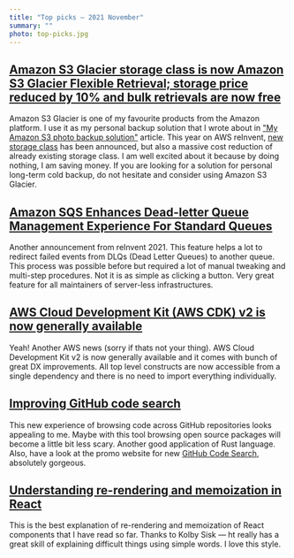```yaml
---
title: "Top picks — 2021 November"
summary: ""
photo: top-picks.jpg
---
```


## [Amazon S3 Glacier storage class is now Amazon S3 Glacier Flexible Retrieval; storage price reduced by 10% and bulk retrievals are now free](https://aws.amazon.com/about-aws/whats-new/2021/11/amazon-s3-glacier-storage-class-amazon-s3-glacier-flexible-retrieval/)

Amazon S3 Glacier is one of my favourite products from the Amazon platform. I use it as my personal backup solution that I wrote about in ["My Amazon S3 photo backup solution"](https://pawelgrzybek.com/my-amazon-s3-photo-backup-solution/) article. This year on AWS reInvent, [new storage class](https://aws.amazon.com/about-aws/whats-new/2021/11/amazon-s3-glacier-instant-retrieval-storage-class/) has been announced, but also a massive cost reduction of already existing storage class. I am well excited about it because by doing nothing, I am saving money. If you are looking for a solution for personal long-term cold backup, do not hesitate and consider using Amazon S3 Glacier.

## [Amazon SQS Enhances Dead-letter Queue Management Experience For Standard Queues](https://aws.amazon.com/about-aws/whats-new/2021/12/amazon-sqs-dead-letter-queue-management-experience-queues/)

Another announcement from reInvent 2021. This feature helps a lot to redirect failed events from DLQs (Dead Letter Queues) to another queue. This process was possible before but required a lot of manual tweaking and multi-step procedures. Not it is as simple as clicking a button. Very great feature for all maintainers of server-less infrastructures.

## [AWS Cloud Development Kit (AWS CDK) v2 is now generally available](https://aws.amazon.com/about-aws/whats-new/2021/12/aws-cloud-development-kit-cdk-generally-available/)

Yeah! Another AWS news (sorry if thats not your thing). AWS Cloud Development Kit v2 is now generally available and it comes with bunch of great DX improvements. All top level constructs are now accessible from a single dependency and there is no need to import everything individually. 

## [Improving GitHub code search](https://github.blog/2021-12-08-improving-github-code-search/)

This new experience of browsing code across GitHub repositories looks appealing to me. Maybe with this tool browsing open source packages will become a little bit less scary. Another good application of Rust language. Also, have a look at the promo website for new [GitHub Code Search](https://cs.github.com/about), absolutely gorgeous.

## [Understanding re-rendering and memoization in React](https://engineering.udacity.com/understanding-re-rendering-and-memoization-in-react-13e8c024c2b4)

This is the best explanation of re-rendering and memoization of React components that I have read so far. Thanks to Kolby Sisk — ht really has a great skill of explaining difficult things using simple words. I love this style.
